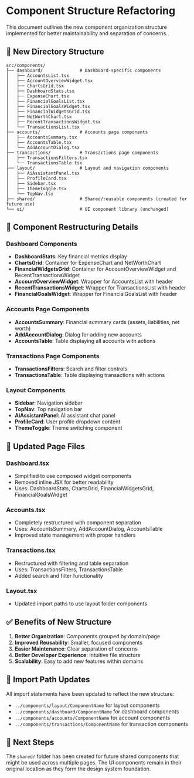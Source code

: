 # Component Structure Refactoring

This document outlines the new component organization structure implemented for better maintainability and separation of concerns.

## 📁 New Directory Structure

```
src/components/
├── dashboard/              # Dashboard-specific components
│   ├── AccountsList.tsx
│   ├── AccountOverviewWidget.tsx
│   ├── ChartsGrid.tsx
│   ├── DashboardStats.tsx
│   ├── ExpenseChart.tsx
│   ├── FinancialGoalsList.tsx
│   ├── FinancialGoalsWidget.tsx
│   ├── FinancialWidgetsGrid.tsx
│   ├── NetWorthChart.tsx
│   ├── RecentTransactionsWidget.tsx
│   └── TransactionsList.tsx
├── accounts/               # Accounts page components
│   ├── AccountsSummary.tsx
│   ├── AccountsTable.tsx
│   └── AddAccountDialog.tsx
├── transactions/           # Transactions page components
│   ├── TransactionsFilters.tsx
│   └── TransactionsTable.tsx
├── layout/                 # Layout and navigation components
│   ├── AiAssistantPanel.tsx
│   ├── ProfileCard.tsx
│   ├── Sidebar.tsx
│   ├── ThemeToggle.tsx
│   └── TopNav.tsx
├── shared/                 # Shared/reusable components (created for future use)
└── ui/                     # UI component library (unchanged)
```

## 🔄 Component Restructuring Details

### Dashboard Components
- **DashboardStats**: Key financial metrics display
- **ChartsGrid**: Container for ExpenseChart and NetWorthChart
- **FinancialWidgetsGrid**: Container for AccountOverviewWidget and RecentTransactionsWidget
- **AccountOverviewWidget**: Wrapper for AccountsList with header
- **RecentTransactionsWidget**: Wrapper for TransactionsList with header
- **FinancialGoalsWidget**: Wrapper for FinancialGoalsList with header

### Accounts Page Components
- **AccountsSummary**: Financial summary cards (assets, liabilities, net worth)
- **AddAccountDialog**: Dialog for adding new accounts
- **AccountsTable**: Table displaying all accounts with actions

### Transactions Page Components
- **TransactionsFilters**: Search and filter controls
- **TransactionsTable**: Table displaying transactions with actions

### Layout Components
- **Sidebar**: Navigation sidebar
- **TopNav**: Top navigation bar
- **AiAssistantPanel**: AI assistant chat panel
- **ProfileCard**: User profile dropdown content
- **ThemeToggle**: Theme switching component

## 📄 Updated Page Files

### Dashboard.tsx
- Simplified to use composed widget components
- Removed inline JSX for better readability
- Uses: DashboardStats, ChartsGrid, FinancialWidgetsGrid, FinancialGoalsWidget

### Accounts.tsx
- Completely restructured with component separation
- Uses: AccountsSummary, AddAccountDialog, AccountsTable
- Improved state management with proper handlers

### Transactions.tsx
- Restructured with filtering and table separation
- Uses: TransactionsFilters, TransactionsTable
- Added search and filter functionality

### Layout.tsx
- Updated import paths to use layout folder components

## ✅ Benefits of New Structure

1. **Better Organization**: Components grouped by domain/page
2. **Improved Reusability**: Smaller, focused components
3. **Easier Maintenance**: Clear separation of concerns
4. **Better Developer Experience**: Intuitive file structure
5. **Scalability**: Easy to add new features within domains

## 🔧 Import Path Updates

All import statements have been updated to reflect the new structure:
- `../components/layout/ComponentName` for layout components
- `../components/dashboard/ComponentName` for dashboard components
- `../components/accounts/ComponentName` for account components
- `../components/transactions/ComponentName` for transaction components

## 🎯 Next Steps

The `shared/` folder has been created for future shared components that might be used across multiple pages. The UI components remain in their original location as they form the design system foundation.
